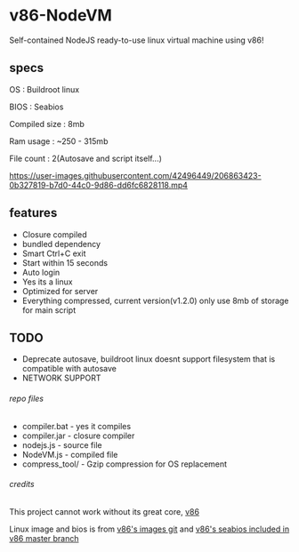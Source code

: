 # v86-NodeVM
Self-contained NodeJS ready-to-use linux virtual machine using v86!
## specs
OS : Buildroot linux

BIOS : Seabios

Compiled size : 8mb

Ram usage : ~250 - 315mb

File count : 2(Autosave and script itself...)

https://user-images.githubusercontent.com/42496449/206863423-0b327819-b7d0-44c0-9d86-dd6fc6828118.mp4
## features
 - Closure compiled
 - bundled dependency
 - Smart Ctrl+C exit
 - Start within 15 seconds
 - Auto login
 - Yes its a linux
 - Optimized for server
 - Everything compressed, current version(v1.2.0) only use 8mb of storage for main script
## TODO
 - Deprecate autosave, buildroot linux doesnt support filesystem that is compatible with autosave
 - NETWORK SUPPORT
###### repo files
 - compiler.bat - yes it compiles
 - compiler.jar - closure compiler
 - nodejs.js - source file
 - NodeVM.js - compiled file
 - compress_tool/ - Gzip compression for OS replacement
###### credits
This project cannot work without its great core, [v86](https://github.com/copy/v86/)

Linux image and bios is from [v86's images git](https://github.com/copy/images/) and [v86's seabios included in v86 master branch](https://github.com/copy/v86/blob/master/bios/seabios.bin/)

